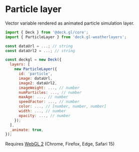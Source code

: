 # Particle layer

Vector variable rendered as animated particle simulation layer.

```javascript
import { Deck } from '@deck.gl/core';
import { ParticleLayer } from 'deck.gl-weatherlayers';

const dataUrl = ...; // string
const dataUrl2 = ...; // string

const deckgl = new Deck({
  layers: [
    new ParticleLayer({
      id: 'particle',
      image: dataUrl,
      image2: dataUrl2,
      imageWeight: ..., // number
      numParticles: ..., // number
      maxAge: ..., // number
      speedFactor: ..., // number
      color: ..., // [number, number, number]
      width: ..., // number
      opacity: ..., // number
    });
  ],
  _animate: true,
});
```

Requires [WebGL 2](https://caniuse.com/webgl2) \(Chrome, Firefox, Edge, Safari 15\)


